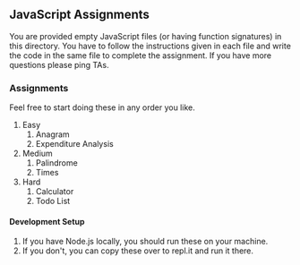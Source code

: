 ## JavaScript Assignments

You are provided empty JavaScript files (or having function signatures) in this directory. 
You have to follow the instructions given in each file and write the code in the same file to complete the assignment.
If you have more questions please ping TAs.

### Assignments
Feel free to start doing these in any order you like.
1. Easy
   1. Anagram
   2. Expenditure Analysis
2. Medium
   1. Palindrome
   2. Times
3. Hard
   1. Calculator
   2. Todo List

#### Development Setup
1. If you have Node.js locally, you should run these on your machine. 
2. If you don't, you can copy these over to repl.it and run it there.
